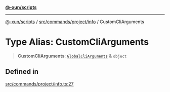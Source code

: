 [**@-xun/scripts**](../../../../../README.md)

***

[@-xun/scripts](../../../../../README.md) / [src/commands/project/info](../README.md) / CustomCliArguments

# Type Alias: CustomCliArguments

> **CustomCliArguments**: [`GlobalCliArguments`](../../../../configure/type-aliases/GlobalCliArguments.md) & `object`

## Defined in

[src/commands/project/info.ts:27](https://github.com/Xunnamius/xscripts/blob/395ccb9751d5eb5067af3fe099bacae7d9b7a116/src/commands/project/info.ts#L27)

